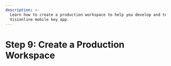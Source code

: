 ```yaml
---
description: >-
  Learn how to create a production workspace to help you develop and test your
  Visionline mobile key app.
---
```


# Step 9: Create a Production Workspace

